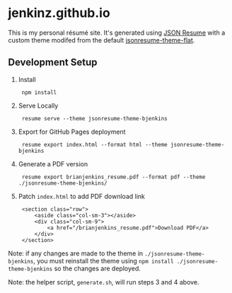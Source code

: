 # jenkinz.github.io

This is my personal résumé site. It's generated using
[JSON Resume](https://jsonresume.org/) with a custom theme modifed from the
default [jsonresume-theme-flat](https://github.com/erming/jsonresume-theme-flat).

## Development Setup

1. Install

        npm install

2. Serve Locally

        resume serve --theme jsonresume-theme-bjenkins

3. Export for GitHub Pages deployment

        resume export index.html --format html --theme jsonresume-theme-bjenkins

4. Generate a PDF version

        resume export brianjenkins_resume.pdf --format pdf --theme ./jsonresume-theme-bjenkins/

4. Patch `index.html` to add PDF download link

        <section class="row">
            <aside class="col-sm-3"></aside>
            <div class="col-sm-9">
                <a href="/brianjenkins_resume.pdf">Download PDF</a>
            </div>
		</section>

Note: if any changes are made to the theme in `./jsonresume-theme-bjenkins`, you
must reinstall the theme using `npm install ./jsonresume-theme-bjenkins` so the
changes are deployed.

Note: the helper script, `generate.sh`, will run steps 3 and 4 above.
